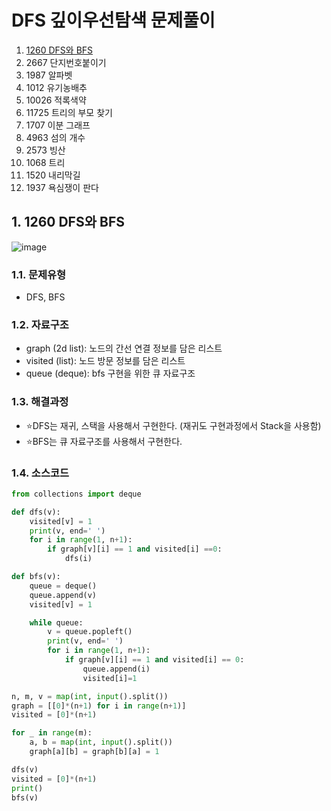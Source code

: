 # DFS 깊이우선탐색 문제풀이

1. [1260 DFS와 BFS](#1-1260-DFS와-BFS)
2. 2667 단지번호붙이기
3. 1987 알파벳
4. 1012 유기농배추
5. 10026 적록색약
6. 11725 트리의 부모 찾기
7. 1707 이분 그래프
8. 4963 섬의 개수
9. 2573 빙산
10. 1068 트리
11. 1520 내리막길
12. 1937 욕심쟁이 판다

## 1. 1260 DFS와 BFS
![image](https://user-images.githubusercontent.com/44918665/129136707-44d99800-7866-4823-9fae-5dd0982b07c8.png)

### 1.1. 문제유형
- DFS, BFS

### 1.2. 자료구조
- graph (2d list): 노드의 간선 연결 정보를 담은 리스트
- visited (list): 노드 방문 정보를 담은 리스트
- queue (deque): bfs 구현을 위한 큐 자료구조

### 1.3. 해결과정
- ⭐DFS는 재귀, 스택을 사용해서 구현한다. (재귀도 구현과정에서 Stack을 사용함)
- ⭐BFS는 큐 자료구조를 사용해서 구현한다.

### 1.4. 소스코드

```python
from collections import deque

def dfs(v):
    visited[v] = 1
    print(v, end=' ')
    for i in range(1, n+1):
        if graph[v][i] == 1 and visited[i] ==0:
            dfs(i)

def bfs(v):
    queue = deque()
    queue.append(v)
    visited[v] = 1

    while queue:
        v = queue.popleft()
        print(v, end=' ')
        for i in range(1, n+1):
            if graph[v][i] == 1 and visited[i] == 0:
                queue.append(i)
                visited[i]=1

n, m, v = map(int, input().split())
graph = [[0]*(n+1) for i in range(n+1)]
visited = [0]*(n+1)

for _ in range(m):
    a, b = map(int, input().split())
    graph[a][b] = graph[b][a] = 1

dfs(v)
visited = [0]*(n+1)
print()
bfs(v)
```

